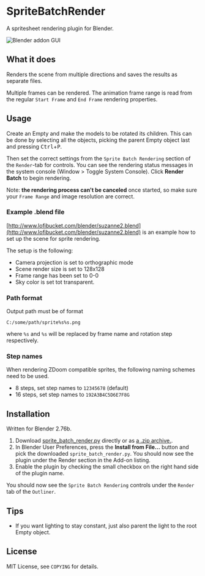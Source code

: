 SpriteBatchRender
=================

A spritesheet rendering plugin for Blender.

![Blender addon GUI](http://i.imgur.com/SS0Et2u.png)

## What it does

Renders the scene from multiple directions and saves the results as separate files.

Multiple frames can be rendered. The animation frame range is read from the regular
`Start Frame` and `End Frame` rendering properties.

## Usage

Create an Empty and make the models to be rotated its children. This can be done by selecting all the objects, picking the parent Empty object last and pressing <kbd>Ctrl</kbd>+<kbd>P</kbd>.

Then set the correct settings from the `Sprite Batch Rendering` section of the `Render`-tab for controls. You can see the rendering status messages in the system console (Window > Toggle System Console). Click **Render Batch** to begin rendering.

Note: **the rendering process can't be canceled** once started, so make sure your `Frame Range` and image resolution are correct.

### Example .blend file
[http://www.lofibucket.com/blender/suzanne2.blend](http://www.lofibucket.com/blender/suzanne2.blend) is an example how to set up the scene for sprite rendering.

The setup is the following:
* Camera projection is set to orthographic mode
* Scene render size is set to 128x128
* Frame range has been set to 0-0
* Sky color is set tot transparent.

### Path format

Output path must be of format

	C:/some/path/sprite%s%s.png

where `%s` and `%s` will be replaced by frame name and rotation step respectively.

### Step names
When rendering ZDoom compatible sprites, the following naming schemes need to be used.

* 8 steps, set step names to `12345678` (default)
* 16 steps, set step names to `192A3B4C5D6E7F8G`

## Installation
Written for Blender 2.76b.

1. Download [sprite_batch_render.py](https://raw.github.com/seece/SpriteBatchRender/master/sprite_batch_render.py) directly or as [a .zip archive.](https://github.com/seece/SpriteBatchRender/archive/master.zip). 
2. In Blender User Preferences, press the **Install from File...** button and pick the downloaded `sprite_batch_render.py`. You should now see the plugin under the Render section in the Add-on listing.
3. Enable the plugin by checking the small checkbox on the right hand side of the plugin name.

You should now see the `Sprite Batch Rendering` controls under the `Render` tab of the `Outliner`.

## Tips

* If you want lighting to stay constant, just also parent the light to the root Empty object.

## License
MIT License, see `COPYING` for details.



